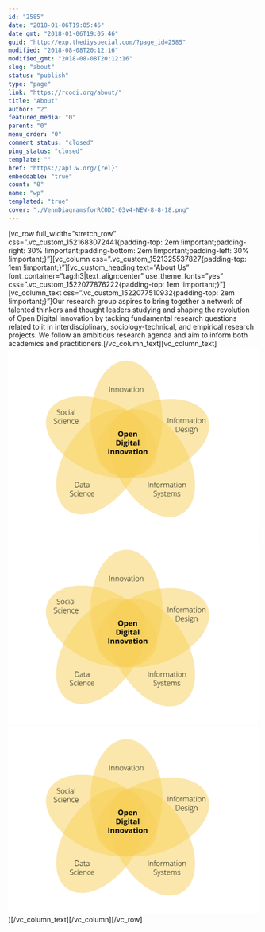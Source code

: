 ```yaml
---
id: "2585"
date: "2018-01-06T19:05:46"
date_gmt: "2018-01-06T19:05:46"
guid: "http://exp.thediyspecial.com/?page_id=2585"
modified: "2018-08-08T20:12:16"
modified_gmt: "2018-08-08T20:12:16"
slug: "about"
status: "publish"
type: "page"
link: "https://rcodi.org/about/"
title: "About"
author: "2"
featured_media: "0"
parent: "0"
menu_order: "0"
comment_status: "closed"
ping_status: "closed"
template: ""
href: "https://api.w.org/{rel}"
embeddable: "true"
count: "0"
name: "wp"
templated: "true"
cover: "./VennDiagramsforRCODI-03v4-NEW-8-8-18.png"
---
```

[vc_row full_width=&#x201D;stretch_row&#x201D; css=&#x201D;.vc_custom_1521683072441{padding-top: 2em !important;padding-right: 30% !important;padding-bottom: 2em !important;padding-left: 30% !important;}&#x201D;][vc_column css=&#x201D;.vc_custom_1521325537827{padding-top: 1em !important;}&#x201D;][vc_custom_heading text=&#x201D;About Us&#x201D; font_container=&#x201D;tag:h3|text_align:center&#x201D; use_theme_fonts=&#x201D;yes&#x201D; css=&#x201D;.vc_custom_1522077876222{padding-top: 1em !important;}&#x201D;][vc_column_text css=&#x201D;.vc_custom_1522077510932{padding-top: 2em !important;}&#x201D;]Our research group aspires to bring together a network of talented thinkers and thought leaders studying and shaping the revolution of Open Digital Innovation by tacking fundamental research questions related to it in interdisciplinary, sociology-technical, and empirical research projects. We follow an ambitious research agenda and aim to inform both academics and practitioners.[/vc_column_text][vc_column_text]![](./VennDiagramsforRCODI-03v4-NEW-8-8-18.png)![](./VennDiagramsforRCODI-03v4-NEW-8-8-18.png)![](./VennDiagramsforRCODI-03v4-NEW-8-8-18.png))[/vc_column_text][/vc_column][/vc_row]